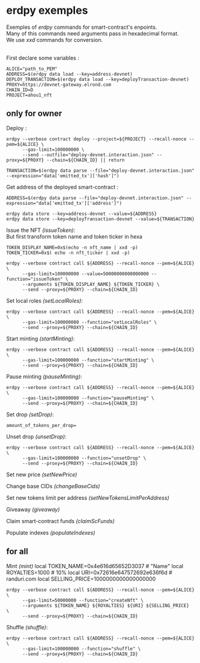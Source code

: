 # erdpy exemples #

Exemples of *erdpy* commands for smart-contract's enpoints.  
Many of this commands need arguments pass in hexadecimal format.  
We use *xxd* commands for conversion.  
   
<br />
First declare some variables :

    ALICE="path_to_PEM"
    ADDRESS=$(erdpy data load --key=address-devnet)
    DEPLOY_TRANSACTION=$(erdpy data load --key=deployTransaction-devnet)
    PROXY=https://devnet-gateway.elrond.com
    CHAIN_ID=D
    PROJECT=ahou1_nft


## only for owner ##

Deploy :

    erdpy --verbose contract deploy --project=${PROJECT} --recall-nonce --pem=${ALICE} \
          --gas-limit=100000000 \
          --send --outfile="deploy-devnet.interaction.json" --proxy=${PROXY} --chain=${CHAIN_ID} || return

    TRANSACTION=$(erdpy data parse --file="deploy-devnet.interaction.json" --expression="data['emitted_tx']['hash']")

Get address of the deployed smart-contract :

    ADDRESS=$(erdpy data parse --file="deploy-devnet.interaction.json" --expression="data['emitted_tx']['address']")

    erdpy data store --key=address-devnet --value=${ADDRESS}
    erdpy data store --key=deployTransaction-devnet --value=${TRANSACTION}

Issue the NFT *(issueToken)*:  
But first transform token name and token ticker in hexa

    TOKEN_DISPLAY_NAME=0x$(echo -n nft_name | xxd -p)
    TOKEN_TICKER=0x$( echo -n nft_ticker | xxd -p)

    erdpy --verbose contract call ${ADDRESS} --recall-nonce --pem=${ALICE} \
          --gas-limit=100000000 --value=50000000000000000 --function="issueToken" \
          --arguments ${TOKEN_DISPLAY_NAME} ${TOKEN_TICKER} \
          --send --proxy=${PROXY} --chain=${CHAIN_ID}


Set local roles *(setLocalRoles)*:

    erdpy --verbose contract call ${ADDRESS} --recall-nonce --pem=${ALICE} \
          --gas-limit=100000000 --function="setLocalRoles" \
          --send --proxy=${PROXY} --chain=${CHAIN_ID}


Start minting *(startMinting)*:

    erdpy --verbose contract call ${ADDRESS} --recall-nonce --pem=${ALICE} \
          --gas-limit=100000000 --function="startMinting" \
          --send --proxy=${PROXY} --chain=${CHAIN_ID}

Pause minting *(pauseMinting)*:

    erdpy --verbose contract call ${ADDRESS} --recall-nonce --pem=${ALICE} \
          --gas-limit=100000000 --function="pauseMinting" \
          --send --proxy=${PROXY} --chain=${CHAIN_ID}

Set drop *(setDrop)*:

    amount_of_tokens_per_drop=

Unset drop *(unsetDrop)*:

    erdpy --verbose contract call ${ADDRESS} --recall-nonce --pem=${ALICE} \
          --gas-limit=100000000 --function="unsetDrop" \
          --send --proxy=${PROXY} --chain=${CHAIN_ID}

Set new price *(setNewPrice)*

Change base CIDs *(changeBaseCids)*

Set new tokens limit per address *(setNewTokensLimitPerAddress)*

Giveaway *(giveaway)*

Claim smart-contract funds *(claimScFunds)*

Populate indexes *(populateIndexes)*

## for all ##

Mint *(mint)*
    local TOKEN_NAME=0x4e616d65652D3037 # "Name"
    local ROYALTIES=1000 # 10%
    local URI=0x72616e647572692e636f6d # randuri.com
    local SELLING_PRICE=1000000000000000000

    erdpy --verbose contract call ${ADDRESS} --recall-nonce --pem=${ALICE} \
          --gas-limit=50000000 --function="createNft" \
          --arguments ${TOKEN_NAME} ${ROYALTIES} ${URI} ${SELLING_PRICE}  \
          --send --proxy=${PROXY} --chain=${CHAIN_ID}


Shuffle *(shuffle)*:

    erdpy --verbose contract call ${ADDRESS} --recall-nonce --pem=${ALICE} \
          --gas-limit=100000000 --function="shuffle" \
          --send --proxy=${PROXY} --chain=${CHAIN_ID}
